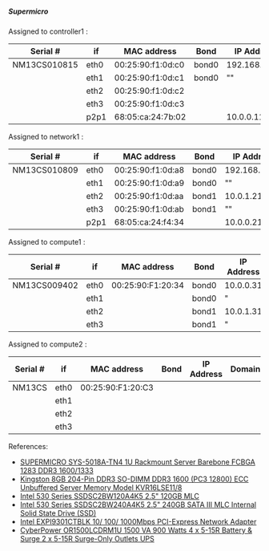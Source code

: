 
##### Supermicro 

Assigned to controller1 :

| Serial #     | if   | MAC address       | Bond  | IP Address     | Domain |
|--------------|------|-------------------|-------|----------------|--------|
| NM13CS010815 | eth0 | 00:25:90:f1:0d:c0 | bond0 | 192.168.1.111  | pub
|              | eth1 | 00:25:90:f1:0d:c1 | bond0 | ""             | "
|              | eth2 | 00:25:90:f1:0d:c2 |
|              | eth3 | 00:25:90:f1:0d:c3 |
|              | p2p1 | 68:05:ca:24:7b:02 |       | 10.0.0.11      | mgmt   |

Assigned to network1 :

| Serial #     | if   | MAC address       | Bond  | IP Address     | Domain |
|--------------|------|-------------------|-------|----------------|--------|
| NM13CS010809 | eth0 | 00:25:90:f1:0d:a8 | bond0 | 192.168.1.121  | pub
|              | eth1 | 00:25:90:f1:0d:a9 | bond0 | ""             | ""
|              | eth2 | 00:25:90:f1:0d:aa | bond1 | 10.0.1.21      | vm
|              | eth3 | 00:25:90:f1:0d:ab | bond1 | ""             | ""
|              | p2p1 | 68:05:ca:24:f4:34 |       | 10.0.0.21      | mgmt

Assigned to compute1 :

| Serial #     | if   | MAC address       | Bond  | IP Address     | Domain |
|--------------|------|-------------------|-------|----------------|--------|
| NM13CS009402 | eth0 | 00:25:90:F1:20:34 | bond0 | 10.0.0.31      | mgmt
|              | eth1 |                   | bond0 | "              | "
|              | eth2 |                   | bond1 | 10.0.1.31      | vm  
|              | eth3 |                   | bond1 | "              | "

Assigned to compute2 :

| Serial #     | if   | MAC address       | Bond  | IP Address     | Domain |
|--------------|------|-------------------|-------|----------------|--------|
| NM13CS | eth0 | 00:25:90:F1:20:C3 |
|              | eth1 | |
|              | eth2 |  |
|              | eth3 |  |

References:

- [SUPERMICRO SYS-5018A-TN4 1U Rackmount Server Barebone FCBGA 1283 DDR3 1600/1333][1]
- [Kingston 8GB 204-Pin DDR3 SO-DIMM DDR3 1600 (PC3 12800) ECC Unbuffered Server Memory Model KVR16LSE11/8][2]
- [Intel 530 Series SSDSC2BW120A4K5 2.5" 120GB MLC][3]
- [Intel 530 Series SSDSC2BW240A4K5 2.5" 240GB SATA III MLC Internal Solid State Drive (SSD)][4]
- [Intel EXPI9301CTBLK 10/ 100/ 1000Mbps PCI-Express Network Adapter][6]
- [CyberPower OR1500LCDRM1U 1500 VA 900 Watts 4 x 5-15R Battery & Surge 2 x 5-15R Surge-Only Outlets UPS][7]

[1]: http://www.newegg.com/Product/Product.aspx?Item=N82E16816101836
[2]: http://www.newegg.com/Product/Product.aspx?Item=N82E16820239702
[3]: http://www.newegg.com/Product/Product.aspx?Item=20-167-177
[4]: http://www.newegg.com/Product/Product.aspx?Item=20-167-177
[6]: http://www.newegg.com/Product/Product.aspx?Item=N82E16833106033
[7]: http://www.newegg.com/Product/Product.aspx?Item=N82E16842102095
